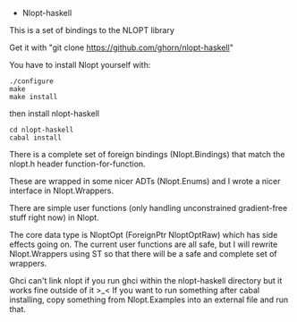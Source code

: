 * Nlopt-haskell

This is a set of bindings to the NLOPT library

Get it with "git clone https://github.com/ghorn/nlopt-haskell"

You have to install Nlopt yourself with:

    ./configure
    make
    make install

then install nlopt-haskell

    cd nlopt-haskell
    cabal install

There is a complete set of foreign bindings (Nlopt.Bindings) that match the nlopt.h header function-for-function.

These are wrapped in some nicer ADTs (Nlopt.Enums) and I wrote a nicer interface in Nlopt.Wrappers.

There are simple user functions (only handling unconstrained gradient-free stuff right now) in Nlopt.

The core data type is NloptOpt (ForeignPtr NloptOptRaw) which has side effects going on. The
current user functions are all safe, but I will rewrite Nlopt.Wrappers using ST so that there will
be a safe and complete set of wrappers.

Ghci can't link nlopt if you run ghci within the nlopt-haskell directory but it works fine outside of it >_<
If you want to run something after cabal installing, copy something from Nlopt.Examples into an external file
and run that.
